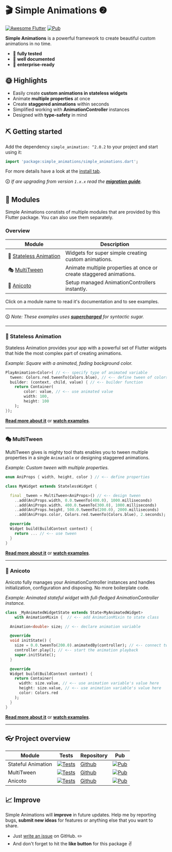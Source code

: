 # 🎬 Simple Animations ❷

[![Awesome Flutter](https://img.shields.io/badge/Awesome-Flutter-blue.svg?longCache=true&style=flat-square)](https://github.com/Solido/awesome-flutter)
[![Pub](https://img.shields.io/pub/v/simple_animations.svg)](https://pub.dartlang.org/packages/simple_animations)


**Simple Animations** is a powerful framework to create beautiful custom animations in no time.

- 💪 **fully tested**
- 📝 **well documented**
- 💼 **enterprise-ready**


## 🌞 Highlights

- Easily create **custom animations in stateless widgets**
- Animate **multiple properties** at once
- Create **staggered animations** within seconds
- Simplified working with **AnimationController** instances
- Designed with **type-safety** in mind

## ⛏️ Getting started

Add the dependency `simple_animation: ^2.0.2` to your project and start using it:
```dart
import 'package:simple_animations/simple_animations.dart';
```

For more details have a look at the [install tab](https://pub.dev/packages/simple_animations#-installing-tab-).

🛈 *If are upgrading from version `1.x.x` read the [**migration guide**](https://pub.dev/packages/sa_v1_migration).*


## 🍱 Modules

Simple Animations constists of multiple modules that are provided by this Flutter package. You can also use them separately.

### Overview

| Module | Description |
| --- | ----------- |
| 🚀&nbsp;[Stateless&nbsp;Animation](https://pub.dev/packages/sa_stateless_animation) | Widgets for super simple creating custom animations. |
| 🎭&nbsp;[MultiTween](https://pub.dev/packages/sa_multi_tween) | Animate multiple properties at once or create staggered animations. |
| 🎥&nbsp;[Anicoto](https://pub.dev/packages/sa_anicoto) | Setup managed AnimationControllers instantly. |

Click on a module name to read it's documentation and to see examples.

---

🛈 *Note: These examples uses **[supercharged](https://pub.dev/packages/supercharged)** for syntactic sugar.*

---

### 🚀 Stateless Animation

Stateless Animation provides your app with a powerful set of Flutter widgets that hide the most complex part of creating animations.

*Example: Square with a animated, fading background color.*

```dart
PlayAnimation<Color>( // <-- specify type of animated variable
  tween: Colors.red.tweenTo(Colors.blue), // <-- define tween of colors
  builder: (context, child, value) { // <-- builder function
    return Container(
        color: value, // <-- use animated value
        width: 100, 
        height: 100
    );
});
```

[**Read more about it**](https://pub.dev/packages/sa_stateless_animation) or [**watch examples**](https://pub.dev/packages/sa_stateless_animation#-example-tab-).

---

### 🎭 MultiTween


MultiTween gives is mighty tool thats enables you to tween multiple properties in a single `Animatable` or designing staggered animations.

*Example: Custom tween with multiple properties.*

```dart
enum AniProps { width, height, color } // <-- define properties

class MyWidget extends StatelessWidget {

  final _tween = MultiTween<AniProps>() // <-- design tween
    ..add(AniProps.width, 0.0.tweenTo(400.0), 1000.milliseconds)
    ..add(AniProps.width, 400.0.tweenTo(300.0), 1000.milliseconds)
    ..add(AniProps.height, 500.0.tweenTo(200.0), 2000.milliseconds)
    ..add(AniProps.color, Colors.red.tweenTo(Colors.blue), 2.seconds);

  @override
  Widget build(BuildContext context) {
    return ... // <-- use tween
  }
}
```

[**Read more about it**](https://pub.dev/packages/sa_multi_tween) or [**watch examples**](https://pub.dev/packages/sa_multi_tween#-example-tab-).

---

### 🎥 Anicoto

Anicoto fully manages your AnimationController instances and handles initialization, configuration and disposing. No more boilerplate code.

*Example: Animated stateful widget with full-fledged AnimationController instance.*

```dart
class _MyAnimatedWidgetState extends State<MyAnimatedWidget>
    with AnimationMixin {  // <-- add AnimationMixin to state class

  Animation<double> size; // <-- declare animation variable

  @override
  void initState() {
    size = 0.0.tweenTo(200.0).animatedBy(controller); // <-- connect tween and controller and apply to animation variable
    controller.play(); // <-- start the animation playback
    super.initState();
  }

  @override
  Widget build(BuildContext context) {
    return Container(
      width: size.value, // <-- use animation variable's value here 
      height: size.value, // <-- use animation variable's value here
      color: Colors.red
    );
  }
}
```

[**Read more about it**](https://pub.dev/packages/sa_anicoto) or [**watch examples**](https://pub.dev/packages/sa_anicoto#-example-tab-).

---


## 👓 Project overview

| Module | Tests | Repository | Pub |
| --- | --- | --- | --- |
| Stateful Animation | [![Tests](https://github.com/felixblaschke/sa_stateless_animation/workflows/Tests/badge.svg)](https://github.com/felixblaschke/sa_stateless_animation/actions?query=workflow%3ATests) | [Github](https://github.com/felixblaschke/sa_stateless_animation) | [![Pub](https://img.shields.io/pub/v/sa_stateless_animation.svg)](https://pub.dartlang.org/packages/sa_stateless_animation) |
| MultiTween | [![Tests](https://github.com/felixblaschke/sa_multi_tween/workflows/Tests/badge.svg)](https://github.com/felixblaschke/sa_multi_tween/actions?query=workflow%3ATests) | [Github](https://github.com/felixblaschke/sa_multi_tween) | [![Pub](https://img.shields.io/pub/v/sa_multi_tween.svg)](https://pub.dartlang.org/packages/sa_multi_tween) |
| Anicoto | [![Tests](https://github.com/felixblaschke/sa_anicoto/workflows/Tests/badge.svg)](https://github.com/felixblaschke/sa_anicoto/actions?query=workflow%3ATests) | [Github](https://github.com/felixblaschke/sa_anicoto) | [![Pub](https://img.shields.io/pub/v/sa_anicoto.svg)](https://pub.dartlang.org/packages/sa_anicoto) |

## 📈 Improve

Simple Animations will **improve** in future updates. Help me by reporting bugs, **submit new ideas** for features or anything else that you want to share.

- Just [write an issue](https://github.com/felixblaschke/simple_animations/issues) on GitHub. ✏️
- And don't forget to hit the **like button** for this package ✌️
